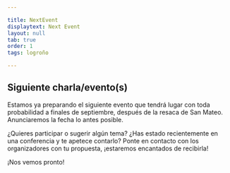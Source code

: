 ```yaml
---

title: NextEvent
displaytext: Next Event
layout: null
tab: true
order: 1
tags: logroño

---
```


## Siguiente charla/evento(s)

Estamos ya preparando el siguiente evento que tendrá lugar con toda probabilidad a finales de septiembre, después de la resaca de San Mateo. Anunciaremos la fecha lo antes posible.

¿Quieres participar o sugerir algún tema? ¿Has estado recientemente en una conferencia y te apetece contarlo? Ponte en contacto con los organizadores con tu propuesta, ¡estaremos encantados de recibirla!

¡Nos vemos pronto!
